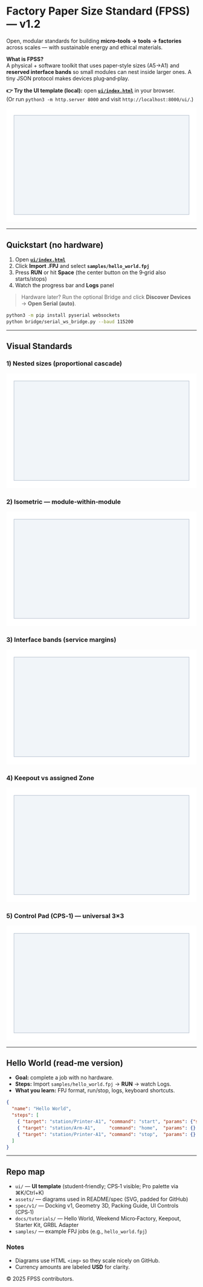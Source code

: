 # Factory Paper Size Standard (FPSS) — v1.2

Open, modular standards for building **micro‑tools → tools → factories** across scales — with sustainable energy and ethical materials.

**What is FPSS?**  
A physical + software toolkit that uses paper‑style sizes (A5→A1) and **reserved interface bands** so small modules can nest inside larger ones. A tiny JSON protocol makes devices plug‑and‑play.

**👉 Try the UI template (local):** open **[`ui/index.html`](ui/index.html)** in your browser.  
(Or run `python3 -m http.server 8000` and visit `http://localhost:8000/ui/`.)

<p align="center">
  <img src="assets/process_cycle_overview.svg" alt="Process cycle overview" style="max-width:100%;height:auto;">
</p>

---

## Quickstart (no hardware)

1. Open **[`ui/index.html`](ui/index.html)**  
2. Click **Import .FPJ** and select **`samples/hello_world.fpj`**  
3. Press **RUN** or hit **Space** (the center button on the 9‑grid also starts/stops)  
4. Watch the progress bar and **Logs** panel

> Hardware later? Run the optional Bridge and click **Discover Devices** → **Open Serial (auto)**.

```bash
python3 -m pip install pyserial websockets
python bridge/serial_ws_bridge.py --baud 115200
```

---

## Visual Standards

### 1) Nested sizes (proportional cascade)
<p align="center">
  <img src="assets/nested_sizes_offset.svg" alt="Nested sizes (offset)" style="max-width:100%;height:auto;">
</p>

### 2) Isometric — module‑within‑module
<p align="center">
  <img src="assets/isometric_module.svg" alt="Isometric module" style="max-width:100%;height:auto;">
</p>

### 3) Interface bands (service margins)
<p align="center">
  <img src="assets/interface_bands.svg" alt="Interface bands" style="max-width:100%;height:auto;">
</p>

### 4) Keepout vs assigned Zone
<p align="center">
  <img src="assets/keepout_vs_zone.svg" alt="Keepout vs Zone" style="max-width:100%;height:auto;">
</p>

### 5) Control Pad (CPS‑1) — universal 3×3
<p align="center">
  <img src="assets/cps1_control_pad_flat.svg" alt="Control Pad CPS‑1" style="max-width:100%;height:auto;">
</p>

---

## Hello World (read‑me version)

- **Goal:** complete a job with no hardware.  
- **Steps:** Import `samples/hello_world.fpj` → **RUN** → watch Logs.  
- **What you learn:** FPJ format, run/stop, logs, keyboard shortcuts.

```json
{
  "name": "Hello World",
  "steps": [
    { "target": "station/Printer-A1", "command": "start", "params": {"speed": "normal"} },
    { "target": "station/Arm-A1",     "command": "home",  "params": {} },
    { "target": "station/Printer-A1", "command": "stop",  "params": {} }
  ]
}
```

---

## Repo map

- `ui/` — **UI template** (student‑friendly; CPS‑1 visible; Pro palette via ⌘K/Ctrl+K)  
- `assets/` — diagrams used in README/spec (SVG, padded for GitHub)  
- `spec/v1/` — Docking v1, Geometry 3D, Packing Guide, UI Controls (CPS‑1)  
- `docs/tutorials/` — Hello World, Weekend Micro‑Factory, Keepout, Starter Kit, GRBL Adapter  
- `samples/` — example FPJ jobs (e.g., `hello_world.fpj`)

### Notes
- Diagrams use HTML `<img>` so they scale nicely on GitHub.  
- Currency amounts are labeled **USD** for clarity.

© 2025 FPSS contributors.

